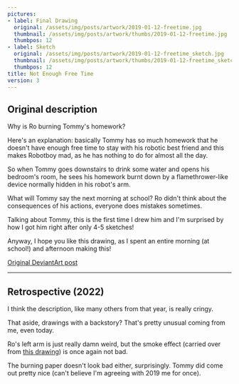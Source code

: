```yaml
---
pictures:
- label: Final Drawing
  original: /assets/img/posts/artwork/2019-01-12-freetime.jpg
  thumbnail: /assets/img/posts/artwork/thumbs/2019-01-12-freetime.jpg
  thumbpos: 12
- label: Sketch
  original: /assets/img/posts/artwork/2019-01-12-freetime_sketch.jpg
  thumbnail: /assets/img/posts/artwork/thumbs/2019-01-12-freetime_sketch.jpg
  thumbpos: 12
title: Not Enough Free Time
version: 3
---
```

## Original description
Why is Ro burning Tommy's homework?

Here's an explanation: basically Tommy has so much homework that he doesn't have enough free time to stay with his robotic best friend and this makes Robotboy mad, as he has nothing to do for almost all the day.

So when Tommy goes downstairs to drink some water and opens his bedroom's room, he sees his homework burnt down by a flamethrower-like device normally hidden in his robot's arm.

What will Tommy say the next morning at school? Ro didn't think about the consequences of his actions, everyone does mistakes sometimes.

Talking about Tommy, this is the first time I drew him and I'm surprised by how I got him right after only 4-5 sketches!

Anyway, I hope you like this drawing, as I spent an entire morning (at school!) and afternoon making this!

[Original DeviantArt post](https://www.deviantart.com/phantomdoom741/art/Not-Enough-Free-Time-780848791)

---

## Retrospective (2022)
I think the description, like many others from that year, is really cringy.

That aside, drawings with a backstory? That's pretty unusual coming from me, even today.

Ro's left arm is just really damn weird, but the smoke effect (carried over from [this drawing](2019-01-12-targetfragged)) is once again not bad.

The burning paper doesn't look bad either, surprisingly. Tommy did come out pretty nice (can't believe I'm agreeing with 2019 me for once).
